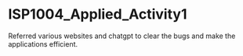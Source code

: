 # ISP1004_Applied_Activity1

Referred various websites and chatgpt to clear the bugs and make the applications efficient.

